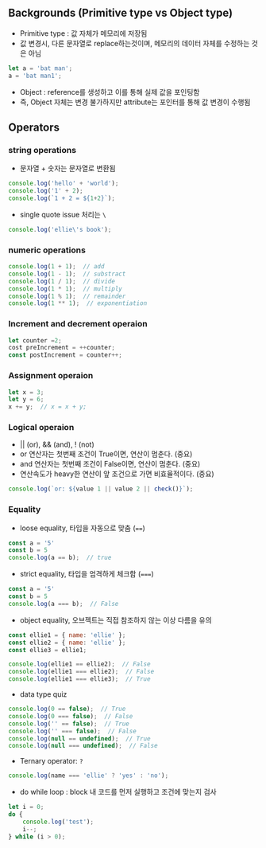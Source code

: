 ## Backgrounds (Primitive type vs Object type)
* Primitive type : 값 자체가 메모리에 저장됨
* 값 변경시, 다른 문자열로 replace하는것이며, 메모리의 데이터 자체를 수정하는 것은 아님
```javascript
let a = 'bat man';
a = 'bat man1';
```

* Object : reference를 생성하고 이를 통해 실제 값을 포인팅함 
* 즉, Object 자체는 변경 불가하지만 attribute는 포인터를 통해 값 변경이 수행됨

## Operators
### string operations
* 문자열 + 숫자는 문자열로 변환됨

```javascript
console.log('hello' + 'world');
console.log('1' + 2);
console.log(`1 + 2 = ${1+2}`);
```

* single quote issue 처리는 `\`
```javascript
console.log('ellie\'s book');
```

### numeric operations
```javascript
console.log(1 + 1);  // add
console.log(1 - 1);  // substract
console.log(1 / 1);  // divide
console.log(1 * 1);  // multiply
console.log(1 % 1);  // remainder
console.log(1 ** 1);  // exponentiation
```

### Increment and decrement operaion
```javascript
let counter =2;
cost preIncrement = ++counter;
const postIncrement = counter++;
```

### Assignment operaion
```javascript
let x = 3;
let y = 6;
x += y;  // x = x + y;
```

### Logical operaion
* || (or), && (and), ! (not)
* or 연산자는 첫번째 조건이 True이면, 연산이 멈춘다. (중요)
* and 연산자는 첫번째 조건이 False이면, 연산이 멈춘다. (중요)
* 연산속도가 heavy한 연산이 앞 조건으로 가면 비효율적이다. (중요)

```javascript
console.log(`or: ${value 1 || value 2 || check()}`);
```

### Equality
* loose equality, 타입을 자동으로 맞춤 (`==`)

```javascript
const a = '5'
const b = 5
console.log(a == b);  // true
```

* strict equality, 타입을 엄격하게 체크함 (`===`)

```javascript
const a = '5'
const b = 5
console.log(a === b);  // False
```

* object equality, 오브젝트는 직접 참조하지 않는 이상 다름을 유의

```javascript
const ellie1 = { name: 'ellie' };
const ellie2 = { name: 'ellie' };
const ellie3 = ellie1;

console.log(ellie1 == ellie2);  // False
console.log(ellie1 === ellie2);  // False
console.log(ellie1 === ellie3);  // True
```
 
* data type quiz

```javascript
console.log(0 == false);  // True
console.log(0 === false);  // False
console.log('' == false);  // True
console.log('' === false);  // False
console.log(null == undefined);  // True
console.log(null === undefined);  // False
```

* Ternary operator: `?`

```javascript
console.log(name === 'ellie' ? 'yes' : 'no');  
```

* do while loop : block 내 코드를 먼저 실행하고 조건에 맞는지 검사

```javascript
let i = 0;
do {
    console.log('test');
    i--;
} while (i > 0);
```

